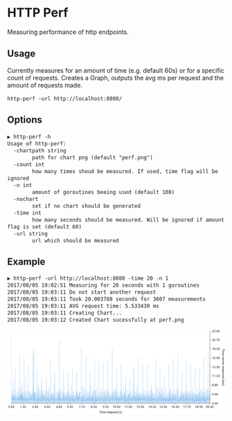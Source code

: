 # HTTP Perf

Measuring performance of http endpoints.

## Usage

Currently measures for an amount of time (e.g. default 60s) or for a specific count of requests.
Creates a Graph, outputs the avg ms per request and the amount of requests made.

```
http-perf -url http://localhost:8080/
```

## Options
```
▶ http-perf -h
Usage of http-perf:
  -chartpath string
        path for chart png (default "perf.png")
  -count int
        how many times shoud be measured. If used, time flag will be ignored
  -n int
        amount of goroutines beeing used (default 100)
  -nochart
        set if no chart should be generated
  -time int
        how many seconds should be measured. Will be ignored if amount flag is set (default 60)
  -url string
        url which should be measured
```

## Example

```
▶ http-perf -url http://localhost:8080 -time 20 -n 1
2017/08/05 19:02:51 Measuring for 20 seconds with 1 goroutines
2017/08/05 19:03:11 Do not start another request
2017/08/05 19:03:11 Took 20.003788 seconds for 3607 measurements
2017/08/05 19:03:11 AVG request time: 5.533430 ms
2017/08/05 19:03:11 Creating Chart...
2017/08/05 19:03:12 Created Chart sucessfully at perf.png
```

![](./perf_example.png)